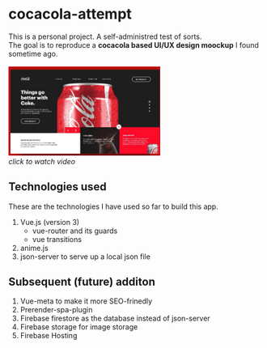 # cocacola-attempt
This is a personal project. A self-administred test of sorts.<br>
The goal is to reproduce a **cocacola based UI/UX design moockup** I found sometime ago.<br><br>
[<img src="https://github.com/Isidorev215/cocacola-attempt/blob/c2a86122d4f331053ac39a595294f10e822805fc/src/assets/cocacola-attempt-poster-readme.JPG" width="300" alt="watch the video" title="A google drive link">](https://drive.google.com/file/d/1S4czvcU9trv1kTudwhuSrQxUU5hw7qY8/view?usp=sharing)<br>
*click to watch video*


## Technologies used
These are the technologies I have used so far to build this app.
1. Vue.js (version 3)
    * vue-router and its guards
    * vue transitions
2. anime.js
3. json-server to serve up a local json file

## Subsequent (future) additon
1. Vue-meta to make it more SEO-frinedly
2. Prerender-spa-plugin
3. Firebase firestore as the database instead of json-server
4. Firebase storage for image storage
5. Firebase Hosting
